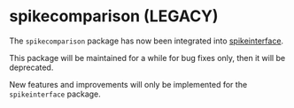 # spikecomparison (LEGACY)

The `spikecomparison` package has now been integrated into [spikeinterface](https://github.com/SpikeInterface/spikeinterface).

This package will be maintained for a while for bug fixes only, then it will be deprecated.

New features and improvements will only be implemented for the `spikeinterface` package.
